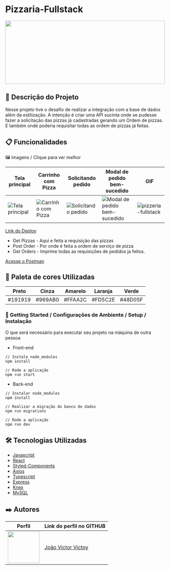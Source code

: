 # Pizzaria-Fullstack
<img src="https://user-images.githubusercontent.com/104728673/199318335-8616ab54-3609-48ce-891b-d77cc762082e.png" height="200px" width="100%"/>


## 🚀 Descrição do Projeto


Nesse projeto tive o desafio de realizar a integração com a base de dados além da estilização.
A intenção é criar uma API sucinta onde se pudesse fazer a solicitação das pizzas já cadastradas gerando um Ordem de pizzas. E também onde poderia requisitar todas as ordem de pizzas já feitas. 

## 📋 Funcionalidades

🖼️ Imagens / Clique para ver melhor 

 Tela principal | Carrinho com Pizza | Solicitando pedido | Modal de pedido bem-sucedido | GIF |
| -------------- | ------------------ | ------------------ | --------------------------- | ----- |
 ![Tela principal](https://user-images.githubusercontent.com/104728673/199320077-57e9508c-74aa-41b9-9a54-3cb02d60bda9.png) | ![Carrinho com Pizza](https://user-images.githubusercontent.com/104728673/199320341-3006a599-e2b4-4097-b6bf-697693b1000f.png) | ![Solicitando pedido](https://user-images.githubusercontent.com/104728673/199320801-317a30ee-a63d-44f6-ac46-905183c1767e.png) | ![Modal de pedido bem-sucedido](https://user-images.githubusercontent.com/104728673/199321040-29ffda9e-d295-4b62-a763-c9ae86c099f4.png) |![pizzeria-fullstack](https://user-images.githubusercontent.com/104728673/199323158-e81c07c5-91de-4a1d-8abb-3add02172e91.gif)




[Link do Deploy](https://pizzaria-fullstack.vercel.app/)


* Get Pizzas - Aqui e feita a requisição das pizzas 
* Post Order - Por onde é feita a ordem de serviço de pizza
* Get Orders - Imprime todas as requisições de pedidos ja feitos.

[Acesse o Postman](https://documenter.getpostman.com/view/21555368/2s8YRjqE15)

## 🌈 Paleta de cores Utilizadas
| Preto  | Cinza  |  Amarelo | Laranja | Verde | 
| :------: | :------: |   :--------: | :--------:| :------: |
| #191919 | #969AB0  |  #FFAA2C  | #FD5C2E | #48D05F |

### 🔧 Getting Started / Configurações de Ambiente / Setup / Instalação

O que será necessário para executar seu projeto na máquina de outra pessoa

* Front-end
```
// Instale node_modules
npm install

// Rode a aplicação 
npm run start
```

* Back-end
```
// Instalar node_modules
npm install

// Realizar a migração do banco de dados
npm run migrations

// Rode a aplicação
npm run dev
```

## 🛠️ Tecnologias Utilizadas

* [Javascript](https://developer.mozilla.org/pt-BR/docs/Web/JavaScript)
* [React](https://pt-br.reactjs.org/docs/getting-started.html)
* [Styled-Components](https://styled-components.com/docs)
* [Axios](https://axios-http.com/ptbr/docs/intro)
* [Typescript](https://www.typescriptlang.org/docs/)
* [Express](https://expressjs.com/)
* [Knex](https://knexjs.org/)
* [MySQL](https://www.mysql.com/)



## ✒️ Autores
Perfil      | Link do perfil no GITHUB
--------- | ------
[<img src="https://avatars.githubusercontent.com/u/104728673?v=4" width="100px;"/>](https://github.com/joaoVictorVictoy) | [João Victor Victoy](https://github.com/joaoVictorVictoy)
